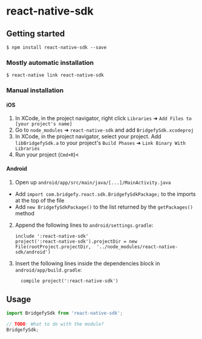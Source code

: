 
# react-native-sdk

## Getting started

`$ npm install react-native-sdk --save`

### Mostly automatic installation

`$ react-native link react-native-sdk`

### Manual installation


#### iOS

1. In XCode, in the project navigator, right click `Libraries` ➜ `Add Files to [your project's name]`
2. Go to `node_modules` ➜ `react-native-sdk` and add `BridgefySdk.xcodeproj`
3. In XCode, in the project navigator, select your project. Add `libBridgefySdk.a` to your project's `Build Phases` ➜ `Link Binary With Libraries`
4. Run your project (`Cmd+R`)<

#### Android

1. Open up `android/app/src/main/java/[...]/MainActivity.java`
  - Add `import com.bridgefy.react.sdk.BridgefySdkPackage;` to the imports at the top of the file
  - Add `new BridgefySdkPackage()` to the list returned by the `getPackages()` method
2. Append the following lines to `android/settings.gradle`:
  	```
  	include ':react-native-sdk'
  	project(':react-native-sdk').projectDir = new File(rootProject.projectDir, 	'../node_modules/react-native-sdk/android')
  	```
3. Insert the following lines inside the dependencies block in `android/app/build.gradle`:
  	```
      compile project(':react-native-sdk')
  	```


## Usage
```javascript
import BridgefySdk from 'react-native-sdk';

// TODO: What to do with the module?
BridgefySdk;
```
  